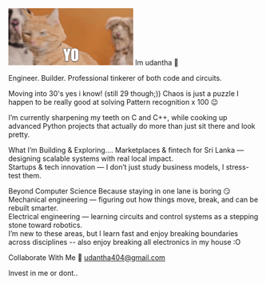 <img src="https://github.com/AppachchiCodes/AppachchiCodes/raw/7a8a518b1e2c4184cc096c403951330895ade8ac/Best%20Friends%20Hello%20GIF%20by%20Best%20Friends%20Animal%20Society.gif" width="250"/>
Im udantha 👋

Engineer. Builder. Professional tinkerer of both code and circuits.  

Moving into 30's yes i know! (still 29 though;))
Chaos is just a puzzle I happen to be really good at solving
Pattern recognition x 100 😉

I’m currently sharpening my teeth on C and C++, while cooking up advanced Python projects that actually do more than just sit there and look pretty.  

What I’m Building & Exploring.... 
Marketplaces & fintech for Sri Lanka  — designing scalable systems with real local impact.  
Startups & tech innovation — I don’t just study business models, I stress-test them. 


Beyond Computer Science 
Because staying in one lane is boring 😏
Mechanical engineering — figuring out how things move, break, and can be rebuilt smarter.  
Electrical engineering — learning circuits and control systems as a stepping stone toward robotics.  
I’m new to these areas, but I learn fast and enjoy breaking boundaries across disciplines -- also enjoy breaking all electronics in my house :O 

Collaborate With Me
📧 udantha404@gmail.com 

Invest in me or dont.. 
